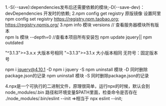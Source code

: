 1.-S(--save):dependencies发布后还需要依赖的模块;-D(--save-dev)：devDependencies 开发时的依赖;
2.npm config get registry 原版镜像 设置阿里 npm config set registry https://registry.npm.taobao.org;
  https://registry.npmjs.org/
3.npm info  模块 versions  // 查看服务器模块所有版本   
  npm ls   模块  --depth=0   //查看本项目所有安装包
  npm update jquery|| npm outdated 

  "^3.1.3">=3.x.x    大版本号相同
   "~3.1.3">=3.1.x   大小版本相同
  无符号：固定版本号  

  npm i jquery@4.10.1  -D   npm i jquery -S 
  npm uninstall 模块 -D  同时删除package.json的记录
  npm uninstall 模块 -S  同时删除package.json的记录

4.npx是一个可执行的二进制文件，原理很简单，运行npx的时候，默认会到 node_modules/.bin 路径和环境变量$PATH里面，检查命令是否存在 ./node_modules/.bin/eslint --init =>相当于 npx eslint --init;


    















